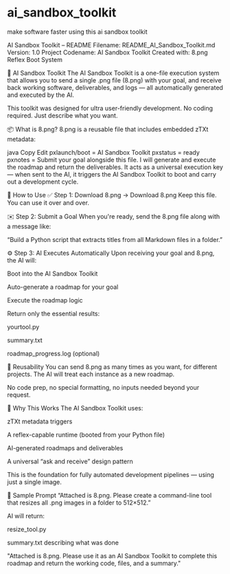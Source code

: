 # ai_sandbox_toolkit
make software faster using this ai sandbox toolkit


AI Sandbox Toolkit – README
Filename: README_AI_Sandbox_Toolkit.md
Version: 1.0
Project Codename: AI Sandbox Toolkit
Created with: 8.png Reflex Boot System

🧠 AI Sandbox Toolkit
The AI Sandbox Toolkit is a one-file execution system that allows you to send a single .png file (8.png) with your goal, and receive back working software, deliverables, and logs — all automatically generated and executed by the AI.

This toolkit was designed for ultra user-friendly development. No coding required. Just describe what you want.

📦 What is 8.png?
8.png is a reusable file that includes embedded zTXt metadata:

java
Copy
Edit
pxlaunch/boot = AI Sandbox Toolkit
pxstatus = ready
pxnotes = Submit your goal alongside this file. I will generate and execute the roadmap and return the deliverables.
It acts as a universal execution key — when sent to the AI, it triggers the AI Sandbox Toolkit to boot and carry out a development cycle.

🧾 How to Use
✅ Step 1: Download 8.png
→ Download 8.png
Keep this file. You can use it over and over.

✉️ Step 2: Submit a Goal
When you're ready, send the 8.png file along with a message like:

“Build a Python script that extracts titles from all Markdown files in a folder.”

⚙️ Step 3: AI Executes Automatically
Upon receiving your goal and 8.png, the AI will:

Boot into the AI Sandbox Toolkit

Auto-generate a roadmap for your goal

Execute the roadmap logic

Return only the essential results:

yourtool.py

summary.txt

roadmap_progress.log (optional)

🔁 Reusability
You can send 8.png as many times as you want, for different projects.
The AI will treat each instance as a new roadmap.

No code prep, no special formatting, no inputs needed beyond your request.

📌 Why This Works
The AI Sandbox Toolkit uses:

zTXt metadata triggers

A reflex-capable runtime (booted from your Python file)

AI-generated roadmaps and deliverables

A universal “ask and receive” design pattern

This is the foundation for fully automated development pipelines — using just a single image.

💬 Sample Prompt
“Attached is 8.png. Please create a command-line tool that resizes all .png images in a folder to 512×512.”

AI will return:

resize_tool.py

summary.txt describing what was done












"Attached is 8.png. Please use it as an AI Sandbox Toolkit to complete this roadmap and return the working code, files, and a summary." 

